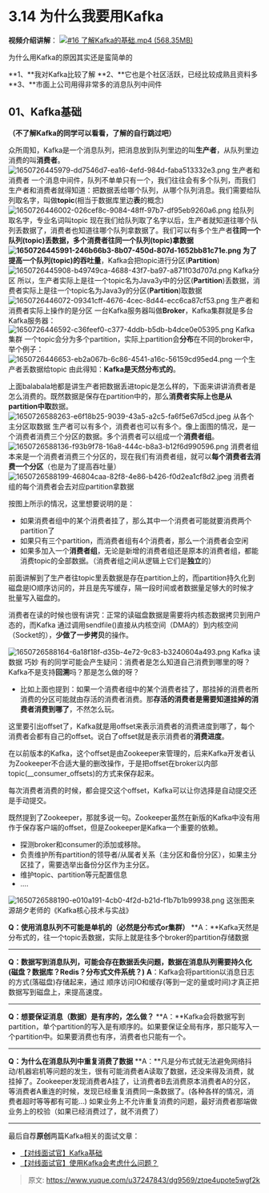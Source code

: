 # 3.14 为什么我要用Kafka

**视频介绍讲解**：
[![#16 了解Kafka的基础.mp4 (568.35MB)](./img/XwYKWpbErN7nJT0N/1715182390798-8898196c-c9e7-4e80-ab68-9f7df75762fe-645887.png)](https://www.yuque.com/u37247843/dg9569/ztqe4upote5wgf2k?_lake_card=%7B%22status%22%3A%22done%22%2C%22name%22%3A%22%2316%20%E4%BA%86%E8%A7%A3Kafka%E7%9A%84%E5%9F%BA%E7%A1%80.mp4%22%2C%22size%22%3A595960572%2C%22taskId%22%3A%22u5cc911ad-9e78-4a95-a47a-7fa8d12705c%22%2C%22taskType%22%3A%22upload%22%2C%22url%22%3Anull%2C%22cover%22%3Anull%2C%22videoId%22%3A%22inputs%2Fprod%2Fyuque%2F2023%2F1285871%2Fmp4%2F1687267913435-76cc3712-4455-4ad1-9a2e-50ad44a84d79.mp4%22%2C%22download%22%3Afalse%2C%22__spacing%22%3A%22both%22%2C%22id%22%3A%22RGU80%22%2C%22margin%22%3A%7B%22top%22%3Atrue%2C%22bottom%22%3Atrue%7D%2C%22card%22%3A%22video%22%7D#RGU80)


为什么用Kafka的原因其实还是蛮简单的

**1、**我对Kafka比较了解
**2、**它也是个社区活跃，已经比较成熟且资料多
**3、**市面上公司用得非常多的消息队列中间件



## 01、Kafka基础

**（不了解Kafka的同学可以看看，了解的自行跳过吧）**

众所周知，Kafka是一个消息队列，把消息放到队列里边的叫**生产者**，从队列里边消费的叫**消费者**。
![1650726445979-dd7546d7-ea16-4efd-984d-faba513332e3.png](./img/XwYKWpbErN7nJT0N/1650726445979-dd7546d7-ea16-4efd-984d-faba513332e3-602087.png)
生产者和消费者
一个消息中间件，队列不单单只有一个，我们往往会有多个队列，而我们生产者和消费者就得知道：把数据丢给哪个队列，从哪个队列消息。我们需要给队列取名字，叫做**topic**(相当于数据库里边**表**的概念)
![1650726446002-026cef8c-9084-48ff-97b7-df95eb9260a6.png](./img/XwYKWpbErN7nJT0N/1650726446002-026cef8c-9084-48ff-97b7-df95eb9260a6-803124.png)
给队列取名字，专业名词叫topic
现在我们给队列取了名字以后，生产者就知道往哪个队列丢数据了，消费者也知道往哪个队列拿数据了。我们可以有多个生产者**往同一个队列(topic)**丢数据，多个消费者**往同一个队列(topic)**拿数据
![1650726445991-246b66b3-8b07-450d-807d-1652bb81c71e.png](./img/XwYKWpbErN7nJT0N/1650726445991-246b66b3-8b07-450d-807d-1652bb81c71e-740576.png)
为了提高一个队列(topic)的**吞吐量**，Kafka会把topic进行分区(**Partition**)
![1650726445908-b49749ca-4688-43f7-ba97-a871f03d707d.png](./img/XwYKWpbErN7nJT0N/1650726445908-b49749ca-4688-43f7-ba97-a871f03d707d-613479.png)
Kafka分区
所以，生产者实际上是往一个topic名为Java3y中的分区(**Partition**)丢数据，消费者实际上是往一个topic名为Java3y的分区(**Partition**)取数据
![1650726446072-09341cff-4676-4cec-8d44-ecc6ca87cf53.png](./img/XwYKWpbErN7nJT0N/1650726446072-09341cff-4676-4cec-8d44-ecc6ca87cf53-394674.png)
生产者和消费者实际上操作的是分区
一台Kafka服务器叫做**Broker**，Kafka集群就是多台Kafka服务器：
![1650726446592-c36feef0-c377-4ddb-b5db-b4dce0e05395.png](./img/XwYKWpbErN7nJT0N/1650726446592-c36feef0-c377-4ddb-b5db-b4dce0e05395-383502.png)
Kafka集群
一个topic会分为多个partition，实际上partition会**分布**在不同的broker中，举个例子：
![1650726446653-eb2a067b-6c86-4541-a16c-56159cd95ed4.png](./img/XwYKWpbErN7nJT0N/1650726446653-eb2a067b-6c86-4541-a16c-56159cd95ed4-985563.png)
一个生产者丢数据给topic
由此得知：**Kafka是天然分布式的**。

上面balabala地都是讲生产者把数据丢进topic是怎么样的，下面来讲讲消费者是怎么消费的。既然数据是保存在partition中的，那么**消费者实际上也是从partition中取**数据。
![1650726588263-e6f18b25-9039-43a5-a2c5-fa6f5e67d5cd.jpeg](./img/XwYKWpbErN7nJT0N/1650726588263-e6f18b25-9039-43a5-a2c5-fa6f5e67d5cd-010983.jpeg)
从各个主分区取数据
生产者可以有多个，消费者也可以有多个。像上面图的情况，是一个消费者消费三个分区的数据。多个消费者可以组成一个**消费者组**。
![1650726588136-f93b9f78-16a8-444c-b8a3-b12f6d990596.png](./img/XwYKWpbErN7nJT0N/1650726588136-f93b9f78-16a8-444c-b8a3-b12f6d990596-408484.png)
消费者组
本来是一个消费者消费三个分区的，现在我们有消费者组，就可以**每个消费者去消费一个分区**（也是为了提高吞吐量）
![1650726588199-46804caa-82f8-4e86-b426-f0d2ea1cf8d2.jpeg](./img/XwYKWpbErN7nJT0N/1650726588199-46804caa-82f8-4e86-b426-f0d2ea1cf8d2-605759.jpeg)
消费者组的每个消费者会去对应partition拿数据

按图上所示的情况，这里想要说明的是：

- 如果消费者组中的某个消费者挂了，那么其中一个消费者可能就要消费两个partition了
- 如果只有三个partition，而消费者组有4个消费者，那么一个消费者会空闲
- 如果多加入一个**消费者组**，无论是新增的消费者组还是原本的消费者组，都能消费topic的全部数据。（消费者组之间从逻辑上它们是**独立**的）

前面讲解到了生产者往topic里丢数据是存在partition上的，而partition持久化到磁盘是IO顺序访问的，并且是先写缓存，隔一段时间或者数据量足够大的时候才批量写入磁盘的。

消费者在读的时候也很有讲究：正常的读磁盘数据是需要将内核态数据拷贝到用户态的，而Kafka 通过调用sendfile()直接从内核空间（DMA的）到内核空间（Socket的），**少做了一步拷贝**的操作。

![1650726588164-6a18f18f-d35b-4e72-9c83-b3240604a493.png](./img/XwYKWpbErN7nJT0N/1650726588164-6a18f18f-d35b-4e72-9c83-b3240604a493-613155.png)
Kafka 读数据 巧妙
有的同学可能会产生疑问：消费者是怎么知道自己消费到哪里的呀？Kafka不是支持**回溯**吗？那是怎么做的呀？

- 比如上面也提到：如果一个消费者组中的某个消费者挂了，那挂掉的消费者所消费的分区可能就由存活的消费者消费。那**存活的消费者是需要知道挂掉的消费者消费到哪了**，不然怎么玩。

这里要引出offset了，Kafka就是用offset来表示消费者的消费进度到哪了，每个消费者会都有自己的offset。说白了offset就是表示消费者的**消费进度**。

在以前版本的Kafka，这个offset是由Zookeeper来管理的，后来Kafka开发者认为Zookeeper不合适大量的删改操作，于是把offset在broker以内部topic(__consumer_offsets)的方式来保存起来。

每次消费者消费的时候，都会提交这个offset，Kafka可以让你选择是自动提交还是手动提交。

既然提到了Zookeeper，那就多说一句。Zookeeper虽然在新版的Kafka中没有用作于保存客户端的offset，但是Zookeeper是Kafka一个重要的依赖。

- 探测broker和consumer的添加或移除。
- 负责维护所有partition的领导者/从属者关系（主分区和备份分区），如果主分区挂了，需要选举出备份分区作为主分区。
- 维护topic、partition等元配置信息
- ….

![1650726588190-e010a191-4cb0-4f2d-b21d-f1b7b1b99938.png](./img/XwYKWpbErN7nJT0N/1650726588190-e010a191-4cb0-4f2d-b21d-f1b7b1b99938-284309.png)
这张图来源胡夕老师的《Kafka核心技术与实战》

**Q：使用消息队列不可能是单机的（必然是分布式or集群）**
**A：**Kafka天然是分布式的，往一个topic丢数据，实际上就是往多个broker的partition存储数据

---

**Q：数据写到消息队列，可能会存在数据丢失问题，数据在消息队列需要持久化(磁盘？数据库？Redis？分布式文件系统？)**
**A**：Kafka会将partition以消息日志的方式(落磁盘)存储起来，通过 顺序访问IO和缓存(等到一定的量或时间)才真正把数据写到磁盘上，来提高速度。

---

**Q：想要保证消息（数据）是有序的，怎么做？**
**A：**Kafka会将数据写到partition，单个partition的写入是有顺序的。如果要保证全局有序，那只能写入一个partition中。如果要消费也有序，消费者也只能有一个。

---

**Q：为什么在消息队列中重复消费了数据**
**A：**凡是分布式就无法避免网络抖动/机器宕机等问题的发生，很有可能消费者A读取了数据，还没来得及消费，就挂掉了。Zookeeper发现消费者A挂了，让消费者B去消费原本消费者A的分区，等消费者A重连的时候，发现已经重复消费同一条数据了。(各种各样的情况，消费者超时等等都有可能…)
如果业务上不允许重复消费的问题，最好消费者那端做业务上的校验（如果已经消费过了，就不消费了）


---

最后自荐**原创**两篇Kafka相关的面试文章：

- [【对线面试官】Kafka基础](https://mp.weixin.qq.com/s/BD_nYDs037kE58Z6SOn0Pw)
- [【对线面试官】使用Kafka会考虑什么问题？](https://mp.weixin.qq.com/s/5L4mODPQZrfwz94qcFNYuQ)



> 原文: <https://www.yuque.com/u37247843/dg9569/ztqe4upote5wgf2k>